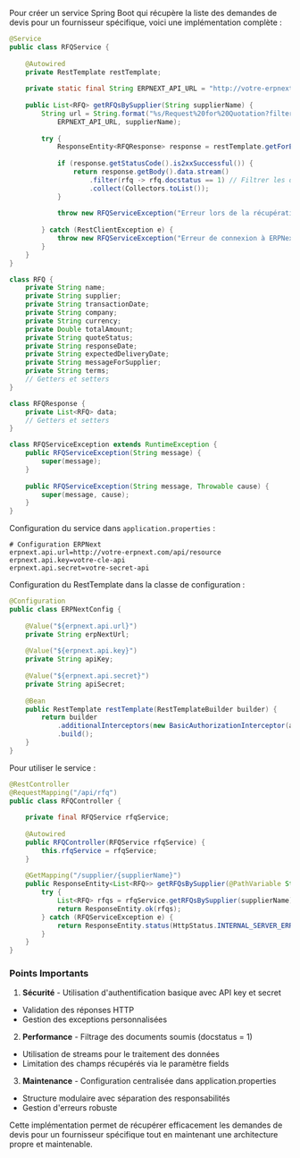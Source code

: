Pour créer un service Spring Boot qui récupère la liste des demandes de devis pour un fournisseur spécifique, voici une implémentation complète :

```java
@Service
public class RFQService {
    
    @Autowired
    private RestTemplate restTemplate;
    
    private static final String ERPNEXT_API_URL = "http://votre-erpnext.com/api/resource";
    
    public List<RFQ> getRFQsBySupplier(String supplierName) {
        String url = String.format("%s/Request%20for%20Quotation?filters=[[\"Request for Quotation Supplier.supplier\",\"=\",\"%s\"]]&fields=[\"*\"]",
            ERPNEXT_API_URL, supplierName);
        
        try {
            ResponseEntity<RFQResponse> response = restTemplate.getForEntity(url, RFQResponse.class);
            
            if (response.getStatusCode().is2xxSuccessful()) {
                return response.getBody().data.stream()
                    .filter(rfq -> rfq.docstatus == 1) // Filtrer les documents soumis
                    .collect(Collectors.toList());
            }
            
            throw new RFQServiceException("Erreur lors de la récupération des RFQ");
            
        } catch (RestClientException e) {
            throw new RFQServiceException("Erreur de connexion à ERPNext", e);
        }
    }
}

class RFQ {
    private String name;
    private String supplier;
    private String transactionDate;
    private String company;
    private String currency;
    private Double totalAmount;
    private String quoteStatus;
    private String responseDate;
    private String expectedDeliveryDate;
    private String messageForSupplier;
    private String terms;
    // Getters et setters
}

class RFQResponse {
    private List<RFQ> data;
    // Getters et setters
}

class RFQServiceException extends RuntimeException {
    public RFQServiceException(String message) {
        super(message);
    }
    
    public RFQServiceException(String message, Throwable cause) {
        super(message, cause);
    }
}
```

Configuration du service dans `application.properties` :

```properties
# Configuration ERPNext
erpnext.api.url=http://votre-erpnext.com/api/resource
erpnext.api.key=votre-cle-api
erpnext.api.secret=votre-secret-api
```

Configuration du RestTemplate dans la classe de configuration :

```java
@Configuration
public class ERPNextConfig {
    
    @Value("${erpnext.api.url}")
    private String erpNextUrl;
    
    @Value("${erpnext.api.key}")
    private String apiKey;
    
    @Value("${erpnext.api.secret}")
    private String apiSecret;
    
    @Bean
    public RestTemplate restTemplate(RestTemplateBuilder builder) {
        return builder
            .additionalInterceptors(new BasicAuthorizationInterceptor(apiKey, apiSecret))
            .build();
    }
}
```

Pour utiliser le service :

```java
@RestController
@RequestMapping("/api/rfq")
public class RFQController {
    
    private final RFQService rfqService;
    
    @Autowired
    public RFQController(RFQService rfqService) {
        this.rfqService = rfqService;
    }
    
    @GetMapping("/supplier/{supplierName}")
    public ResponseEntity<List<RFQ>> getRFQsBySupplier(@PathVariable String supplierName) {
        try {
            List<RFQ> rfqs = rfqService.getRFQsBySupplier(supplierName);
            return ResponseEntity.ok(rfqs);
        } catch (RFQServiceException e) {
            return ResponseEntity.status(HttpStatus.INTERNAL_SERVER_ERROR).build();
        }
    }
}
```

### Points Importants

1. **Sécurité**  - Utilisation d'authentification basique avec API key et secret
  - Validation des réponses HTTP
  - Gestion des exceptions personnalisées


2. **Performance**  - Filtrage des documents soumis (docstatus = 1)
  - Utilisation de streams pour le traitement des données
  - Limitation des champs récupérés via le paramètre fields


3. **Maintenance**  - Configuration centralisée dans application.properties
  - Structure modulaire avec séparation des responsabilités
  - Gestion d'erreurs robuste



Cette implémentation permet de récupérer efficacement les demandes de devis pour un fournisseur spécifique tout en maintenant une architecture propre et maintenable.
